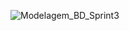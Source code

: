 ![Modelagem_BD_Sprint3](https://user-images.githubusercontent.com/111433915/236079615-c59791c7-38e3-429d-887c-1e529ca4162a.png)
